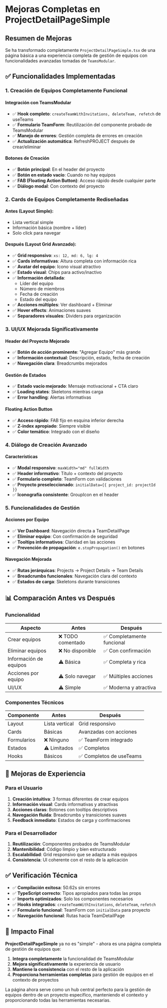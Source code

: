 # Mejoras Completas en ProjectDetailPageSimple

## Resumen de Mejoras

Se ha transformado completamente `ProjectDetailPageSimple.tsx` de una página básica a una experiencia completa de gestión de equipos con funcionalidades avanzadas tomadas de `TeamsModular`.

## ✅ Funcionalidades Implementadas

### 1. **Creación de Equipos Completamente Funcional**

#### **Integración con TeamsModular**
- ✅ **Hook completo**: `createTeamWithInvitations, deleteTeam, refetch` de useTeams
- ✅ **Formulario TeamForm**: Reutilización del componente probado de TeamsModular
- ✅ **Manejo de errores**: Gestión completa de errores en creación
- ✅ **Actualización automática**: RefreshPROJECT después de crear/eliminar

#### **Botones de Creación**
- ✅ **Botón principal**: En el header del proyecto
- ✅ **Botón en estado vacío**: Cuando no hay equipos
- ✅ **FAB (Floating Action Button)**: Acceso rápido desde cualquier parte
- ✅ **Diálogo modal**: Con contexto del proyecto

### 2. **Cards de Equipos Completamente Rediseñadas**

#### **Antes (Layout Simple):**
- Lista vertical simple
- Información básica (nombre + líder)
- Solo click para navegar

#### **Después (Layout Grid Avanzado):**
- ✅ **Grid responsivo**: `xs: 12, md: 6, lg: 4`
- ✅ **Cards informativas**: Altura completa con información rica
- ✅ **Avatar del equipo**: Icono visual atractivo
- ✅ **Estado visual**: Chips para activo/inactivo
- ✅ **Información detallada**:
  - Líder del equipo
  - Número de miembros
  - Fecha de creación
  - Estado del equipo
- ✅ **Acciones múltiples**: Ver dashboard + Eliminar
- ✅ **Hover effects**: Animaciones suaves
- ✅ **Separadores visuales**: Dividers para organización

### 3. **UI/UX Mejorada Significativamente**

#### **Header del Proyecto Mejorado**
- ✅ **Botón de acción prominente**: "Agregar Equipo" más grande
- ✅ **Información contextual**: Descripción, estado, fecha de creación
- ✅ **Navegación clara**: Breadcrumbs mejorados

#### **Gestión de Estados**
- ✅ **Estado vacío mejorado**: Mensaje motivacional + CTA claro
- ✅ **Loading states**: Skeletons mientras carga
- ✅ **Error handling**: Alertas informativas

#### **Floating Action Button**
- ✅ **Acceso rápido**: FAB fijo en esquina inferior derecha
- ✅ **Z-index apropiado**: Siempre visible
- ✅ **Color temático**: Integrado con el diseño

### 4. **Diálogo de Creación Avanzado**

#### **Características**
- ✅ **Modal responsivo**: `maxWidth="md" fullWidth`
- ✅ **Header informativo**: Título + contexto del proyecto
- ✅ **Formulario completo**: TeamForm con validaciones
- ✅ **Proyecto preseleccionado**: `initialData={{ project_id: projectId }}`
- ✅ **Iconografía consistente**: GroupIcon en el header

### 5. **Funcionalidades de Gestión**

#### **Acciones por Equipo**
- ✅ **Ver Dashboard**: Navegación directa a TeamDetailPage
- ✅ **Eliminar equipo**: Con confirmación de seguridad
- ✅ **Tooltips informativos**: Claridad en las acciones
- ✅ **Prevención de propagación**: `e.stopPropagation()` en botones

#### **Navegación Mejorada**
- ✅ **Rutas jerárquicas**: Projects → Project Details → Team Details
- ✅ **Breadcrumbs funcionales**: Navegación clara del contexto
- ✅ **Estados de carga**: Skeletons durante transiciones

## 📊 Comparación Antes vs Después

### **Funcionalidad**
| Aspecto | Antes | Después |
|---------|--------|---------|
| Crear equipos | ❌ TODO comentado | ✅ Completamente funcional |
| Eliminar equipos | ❌ No disponible | ✅ Con confirmación |
| Información de equipos | ⚠️ Básica | ✅ Completa y rica |
| Acciones por equipo | ⚠️ Solo navegar | ✅ Múltiples acciones |
| UI/UX | ⚠️ Simple | ✅ Moderna y atractiva |

### **Componentes Técnicos**
| Componente | Antes | Después |
|------------|--------|---------|
| Layout | Lista vertical | Grid responsivo |
| Cards | Básicas | Avanzadas con acciones |
| Formularios | ❌ Ninguno | ✅ TeamForm integrado |
| Estados | ⚠️ Limitados | ✅ Completos |
| Hooks | Básicos | ✅ Completos de useTeams |

## 🚀 Mejoras de Experiencia

### **Para el Usuario**
1. **Creación intuitiva**: 3 formas diferentes de crear equipos
2. **Información visual**: Cards informativas y atractivas
3. **Acciones claras**: Botones con tooltips descriptivos
4. **Navegación fluida**: Breadcrumbs y transiciones suaves
5. **Feedback inmediato**: Estados de carga y confirmaciones

### **Para el Desarrollador**
1. **Reutilización**: Componentes probados de TeamsModular
2. **Mantenibilidad**: Código limpio y bien estructurado
3. **Escalabilidad**: Grid responsivo que se adapta a más equipos
4. **Consistencia**: UI coherente con el resto de la aplicación

## ✅ Verificación Técnica

- ✅ **Compilación exitosa**: 50.62s sin errores
- ✅ **TypeScript correcto**: Tipos apropiados para todas las props
- ✅ **Imports optimizados**: Solo los componentes necesarios
- ✅ **Hooks integrados**: `createTeamWithInvitations`, `deleteTeam`, `refetch`
- ✅ **Formulario funcional**: TeamForm con `initialData` para proyecto
- ✅ **Navegación funcional**: Rutas hacia TeamDetailPage

## 🎯 Impacto Final

**ProjectDetailPageSimple** ya no es "simple" - ahora es una página completa de gestión de equipos que:

1. **Integra completamente** la funcionalidad de TeamsModular
2. **Mejora significativamente** la experiencia de usuario
3. **Mantiene la consistencia** con el resto de la aplicación
4. **Proporciona herramientas completas** para gestión de equipos en el contexto de proyectos

La página ahora serve como un hub central perfecto para la gestión de equipos dentro de un proyecto específico, manteniendo el contexto y proporcionando todas las herramientas necesarias.